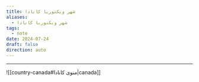 ```yaml
---
title: شهر ویکتوریا کانادا
aliases:
  - شهر ویکتوریا کانادا
tags:
  - note
date: 2024-07-24
draft: false
direction: auto
---
```






---

![[country-canada#منوی کانادا|canada]]